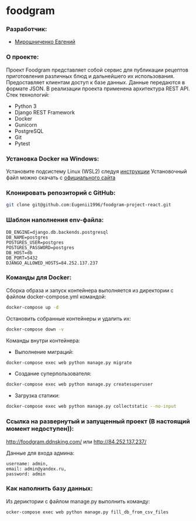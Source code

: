 # foodgram

### Разработчик:

 - [Мирошниченко Евгений](https://github.com/Eugenii1996)

### О проекте:

Проект Foodgram представляет собой сервис для публикации рецептов приготовления различных блюд и дальнейшего их использования.
Предоставляет клиентам доступ к базе данных.
Данные передаются в формате JSON.
В реализации проекта применена архитектура REST API.
Стек технологий:
 - Python 3
 - Django REST Framework
 - Docker
 - Gunicorn
 - PostgreSQL
 - Git
 - Pytest

### Установка Docker на Windows:

Установите подсистему Linux (WSL2) следуя [инструкции](https://docs.microsoft.com/ru-ru/windows/wsl/install)
Установочный файл можно скачать с [официального сайта](https://www.docker.com/products/docker-desktop/)

### Клонировать репозиторий c GitHub:

```bash
git clone git@github.com:Eugenii1996/foodgram-project-react.git
```

### Шаблон наполнения env-файла:

```
DB_ENGINE=django.db.backends.postgresql
DB_NAME=postgres
POSTGRES_USER=postgres
POSTGRES_PASSWORD=postgres
DB_HOST=db
DB_PORT=5432
DJANGO_ALLOWED_HOSTS=84.252.137.237
```

### Команды для Docker:

Сборка образа и запуск контейнера выполняется из директории с файлом docker-compose.yml командой:

```bash
docker-compose up -d
```

Остановить собранные контейнеры и удалить их:

```bash
docker-compose down -v
```

Команды внутри контейнера:

  - Выполнение миграций:

```bash
docker-compose exec web python manage.py migrate
```

  - Создание суперпользователя:

```bash
docker-compose exec web python manage.py createsuperuser
```

  - Загрузка статики:

```bash
docker-compose exec web python manage.py collectstatic --no-input 
```

### Ссылка на развернутый и запущенный проект (В настоящий момент недоступен)):

http://foodgram.ddnsking.com/ или http://84.252.137.237/

Данные для входа админа:

```
username: admin,
email: admin@yandex.ru,
password: admin
```

### Как наполнить базу данных:

Из дериктории с файлом manage.py выполнить команду:

```bash
ocker-compose exec web python manage.py fill_db_from_csv_files
```
